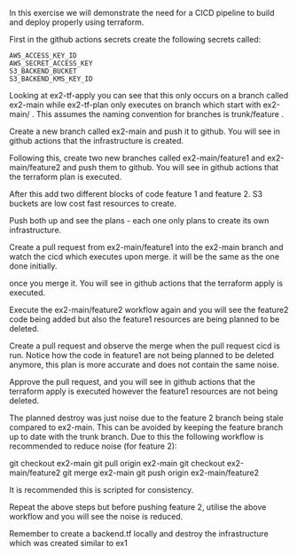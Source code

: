 In this exercise we will demonstrate the need for a CICD pipeline to build and deploy properly using terraform.

First in the github actions secrets create the following secrets called:

    AWS_ACCESS_KEY_ID
    AWS_SECRET_ACCESS_KEY
    S3_BACKEND_BUCKET
    S3_BACKEND_KMS_KEY_ID

Looking at ex2-tf-apply you can see that this only occurs on a branch called ex2-main while ex2-tf-plan only executes on branch which start with ex2-main/ . This assumes the naming convention for branches is trunk/feature .

Create a new branch called ex2-main and push it to github. You will see in github actions that the infrastructure is created.

Following this, create two new branches called ex2-main/feature1 and ex2-main/feature2 and push them to github. You will see in github actions that the terraform plan is executed.

After this add two different blocks of code feature 1 and feature 2. S3 buckets are low cost fast resources to create.

Push both up and see the plans - each one only plans to create its own infrastructure.

Create a pull request from ex2-main/feature1 into the ex2-main branch and watch the cicd which executes upon merge. it will be the same as the one done initially.

once you merge it. You will see in github actions that the terraform apply is executed.

Execute the ex2-main/feature2 workflow again and you will see the feature2 code being added but also the feature1 resources are being planned to be deleted.

Create a pull request and observe the merge when the pull request cicd is run. Notice how the code in feature1 are not being planned to be deleted anymore, this plan is more accurate and does not contain the same noise.

Approve the pull request, and you will see in github actions that the terraform apply is executed however the feature1 resources are not being deleted.

The planned destroy was just noise due to the feature 2 branch being stale compared to ex2-main. This can be avoided by keeping the feature branch up to date with the trunk branch. Due to this the following workflow is recommended to reduce noise (for feature 2):

git checkout ex2-main
git pull origin ex2-main
git checkout ex2-main/feature2
git merge ex2-main
git push origin ex2-main/feature2

It is recommended this is scripted for consistency.

Repeat the above steps but before pushing feature 2, utilise the above workflow and you will see the noise is reduced.

Remember to create a backend.tf locally and destroy the infrastructure which was created similar to ex1
